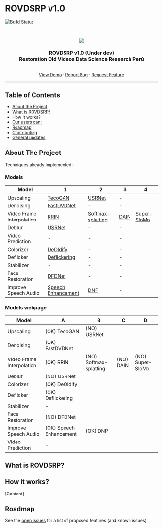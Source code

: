# ROVDSRP v1.0

[![Build Status](https://travis-ci.org/ZurMaD/restoration-old-video.svg?branch=master)](https://travis-ci.org/ZurMaD/restoration-old-video)


<br />
<p align="center">
  <a href="#">
    <img src="/assets/logo.png">
  </a>

  <h3 align="center">ROVDSRP v1.0 (Under dev)<br>
  Restoration Old Videos Data Science Research Perú</h3>

  <p align="center">
    <br />
    <a href="https://rovdsrp.herokuapp.com/">View Demo</a>
    ·
    <a href="#">Report Bug</a>
    ·
    <a href="#">Request Feature</a>
  </p>
</p>
<hr style="height:2px;border-width:0;color:gray;background-color:gray">


<!-- TABLE OF CONTENTS -->
## Table of Contents

* [About the Project](#about-the-project)
* [What is ROVDSRP?](#what-is)
* [How it works?](#how-works)
* [Our users can:](#our-users)
* [Roadmap](#roadmap)
* [Contributing](#contributing)
* [General updates](#general-updates)


<!-- ABOUT THE PROJECT -->
## About The Project

Techniques already implemented:

### Models

| Model                     | 1                  | 2                 | 3    | 4 |
|---------------------------|--------------------|-------------------|------|-------------|
| Upscaling                 | [TecoGAN](https://github.com/ZurMaD/TecoGAN) | [USRNet](https://github.com/ZurMaD/USRNet)| - |  |
| Denoising                 | [FastDVDNet](https://github.com/ZurMaD/fastdvdnet) | - | - | |
| Video Frame Interpolation | [RRIN](https://github.com/ZurMaD/RRIN) | [Softmax-splatting](https://github.com/ZurMaD/softmax-splatting) | [DAIN](https://github.com/ZurMaD/DAIN) | [Super-SloMo](https://github.com/ZurMaD/Super-SloMo) |
| Deblur                    | [USRNet](https://github.com/ZurMaD/USRNet) | - | - | |
| Video Prediction          | - | - | - | |
| Colorizer                 | [DeOldify](https://github.com/ZurMaD/DeOldify) | - | - | |
| Deflicker                 | [Deflickering](https://github.com/ZurMaD/deflickering) | - | -    | |
| Stabilizer                | - | - | - | |
| Face Restoration          | [DFDNet](https://github.com/csxmli2016/DFDNet) | - | - | |
| Improve Speech Audio      | [Speech Enhancement](https://github.com/ZurMaD/Speech-enhancement) | [DNP](https://github.com/ZurMaD/DNP) | - | |


### Models webpage

| Model                     | A                          | B                         | C           | D                   |
|---------------------------|----------------------------|---------------------------|-------------|---------------------|
| Upscaling                 | \(OK\) TecoGAN             | \(NO\) USRNet             |             |                     |
| Denoising                 | \(OK\) FastDVDNet          |                           |             |                     |
| Video Frame Interpolation | \(OK\) RRIN                | \(NO\) Softmax\-splatting | \(NO\) DAIN | \(NO\) Super\-SloMo |
| Deblur                    | \(NO\) USRNet              |                           |             |                     |
| Colorizer                 | \(OK\) DeOldify            |                           |             |                     |
| Deflicker                 | \(OK\) Deflickering        |                           |             |                     |
| Stabilizer                | \-                         |                           |             |                     |
| Face Restoration          | \(NO\) DFDNet              |                           |             |                     |
| Improve Speech Audio      | \(OK\) Speech Enhancement  | \(OK\) DNP                |             |                     |
| Video Prediction          | \-                         |                           |             |                     |


<!-- What is ROVDSRP? -->
## What is ROVDSRP?


<!-- How it works? -->
## How it works?

[Content]

<!-- ROADMAP -->
## Roadmap

See the [open issues](#) for a list of proposed features (and known issues).

